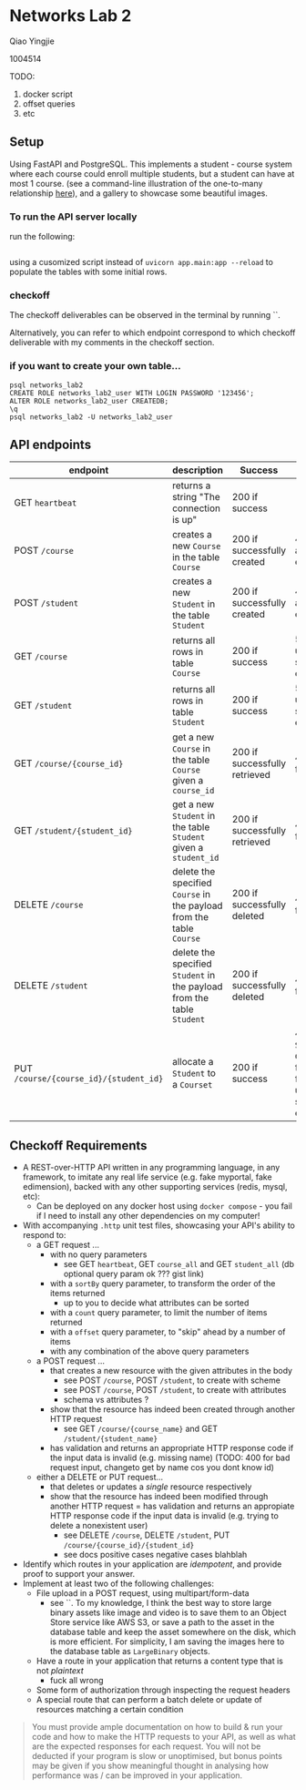 # Networks Lab 2

Qiao Yingjie

1004514

TODO:

1. docker script
2. offset queries
3. etc

## Setup

Using FastAPI and PostgreSQL. This implements a student - course system where each course could enroll multiple students, but
a student can have at most 1 course. (see a command-line illustration of the one-to-many relationship [here](one2many.md)),
and a gallery to showcase some beautiful images.

### To run the API server locally

run the following:

```bash

```
using a cusomized script instead of `uvicorn app.main:app --reload` to populate the tables with some initial rows.


### checkoff

The checkoff deliverables can be observed in the terminal by running ``.

Alternatively, you can refer to which endpoint correspond to which checkoff deliverable with my comments in the checkoff section.



### if you want to create your own table...

```
psql networks_lab2
CREATE ROLE networks_lab2_user WITH LOGIN PASSWORD '123456';
ALTER ROLE networks_lab2_user CREATEDB;
\q
psql networks_lab2 -U networks_lab2_user
```

## API endpoints

| endpoint   | description        | Success  |  Failure  | Remarks  |
| --- | --- | --- | --- | --- |
| GET `heartbeat` | returns a string "The connection is up" | 200 if success |  --- | --- |
| POST `/course` | creates a new `Course` in the table `Course` |  200 if successfully created | 400 if already exists | --- |
| POST `/student` | creates a new `Student` in the table `Student` | 200 if successfully created | 400 if already exists | --- |
| GET `/course` | returns all rows in table `Course` | 200 if success | 500 for unexpected server side errors | --- |
| GET `/student` | returns all rows in table `Student` | 200 if success | 500 for unexpected server side errors | --- |
| GET `/course/{course_id}` | get a new `Course` in the table `Course` given a `course_id` | 200 if successfully retrieved | 404 if not found | --- |
| GET `/student/{student_id}` | get a new `Student` in the table `Student` given a `student_id` |200 if successfully retrieved | 404 if not found | --- |
| DELETE `/course` | delete the specified `Course` in the payload from the table `Course` |  200 if successfully deleted | 404 if not found | --- |
| DELETE `/student` | delete the specified `Student` in the payload from the table `Student` |  200 if successfully deleted | 404 if not found |  --- |
| PUT `/course/{course_id}/{student_id}` | allocate a `Student` to a `Courset` |  200 if success | 404 if `Student` or `Course` not found; 500 for unexpected server side errors  |  --- |


## Checkoff Requirements

- A REST-over-HTTP API written in any programming language, in any framework, to imitate any real life service (e.g. fake myportal, fake edimension), backed with any other supporting services (redis, mysql, etc):
    - Can be deployed on any docker host using `docker compose` - you fail if I need to install any other dependencies on my computer!
- With accompanying `.http` unit test files, showcasing your API's ability to respond to:
    - a GET request ...
        - with no query parameters
            - see GET `heartbeat`, GET `course_all` and GET `student_all` (db optional query param ok ??? gist link)
        - with a `sortBy` query parameter, to transform the order of the items returned
            - up to you to decide what attributes can be sorted
        - with a `count` query parameter, to limit the number of items returned
        - with a `offset` query parameter, to "skip" ahead by a number of items
        - with any combination of the above query parameters
    - a POST request ...
        - that creates a new resource with the given attributes in the body
            - see POST `/course`, POST `/student`, to create with scheme
            - see POST `/course`, POST `/student`, to create with attributes
            - schema vs attributes ?
        - show that the resource has indeed been created through another HTTP request
            - see GET `/course/{course_name}` and GET `/student/{student_name}`
        - has validation and returns an appropriate HTTP response code if the input data is invalid (e.g. missing name)
            (TODO: 400 for bad request input, changeto get by name cos you dont know id)
    - either a DELETE or PUT request...
        - that deletes or updates a _single_ resource respectively
        - show that the resource has indeed been modified through another HTTP request 
        = has validation and returns an appropiate HTTP response code if the input data is invalid 
        (e.g. trying to delete a nonexistent user)
            - see DELETE `/course`, DELETE `/student`, PUT `/course/{course_id}/{student_id}`
            - see docs positive cases negative cases blahblah
- Identify which routes in your application are _idempotent_, and provide proof to support your answer.
- Implement at least two of the following challenges:
    - File upload in a POST request, using multipart/form-data
        - see ``. To my knowledge, I think the best way to store large binary assets like image and video is to
        save them to an Object Store service like AWS S3, or save a path to the asset in the database table and keep
        the asset somewhere on the disk, which is more efficient. For simplicity, I am saving the images here to the
        database table as `LargeBinary` objects. 
    - Have a route in your application that returns a content type that is not _plaintext_
        - fuck all wrong
    - Some form of authorization through inspecting the request headers
    - A special route that can perform a batch delete or update of resources matching a certain condition

> You must provide ample documentation on how to build & run your code and how to make the HTTP requests to your API, 
>as well as what are the expected responses for each request. 
>You will not be deducted if your program is slow or unoptimised, 
>but bonus points may be given if you show meaningful thought in analysing how performance was / can be improved 
>in your application.